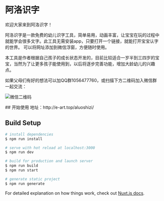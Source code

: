 # 阿洛识字

 <p class="">欢迎大家来到阿洛识字！
 <p class="">阿洛识字是一款免费的幼儿识字工具，简单易用，动画丰富，让宝宝在玩的过程中就能学会很多文字。此工具无需安装app，只要打开一个链接，就能打开宝宝认字的世界。
      可以将网址添加到微信浮窗，方便随时使用。
      <p class="">本工具是作者根据自己孩子的成长状态开发的，目前比较适合一岁半到三四岁的宝宝，当然为了让更多孩子能使用到，以后将逐步完善功能，增加大龄幼儿的兴趣点。</p>
      <p class="">如果父母们有好的想法可以加QQ群1056477760，或扫描下方二维码加入微信群一起交流：
      <p><img src="http://e-art.top/Img/QR_weixin.png" alt="微信二维码"></p>
## 开始使用
地址：http://e-art.top/aluoshizi/


## Build Setup

``` bash
# install dependencies
$ npm run install

# serve with hot reload at localhost:3000
$ npm run dev

# build for production and launch server
$ npm run build
$ npm run start

# generate static project
$ npm run generate
```

For detailed explanation on how things work, check out [Nuxt.js docs](https://nuxtjs.org).
